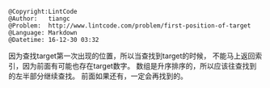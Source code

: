 ```
@Copyright:LintCode
@Author:   tiangc
@Problem:  http://www.lintcode.com/problem/first-position-of-target
@Language: Markdown
@Datetime: 16-12-30 03:32
```

因为查找target第一次出现的位置，所以当查找到target的时候，
不能马上返回索引，因为前面有可能也存在target数字。
数组是升序排序的，所以应该往查找到的左半部分继续查找。
前面如果还有，一定会再找到的。